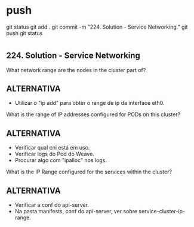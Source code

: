 
# ###################################################################################################################### 
# ###################################################################################################################### 
#  push

git status
git add .
git commit -m "224. Solution - Service Networking."
git push
git status



# ###################################################################################################################### 
# ###################################################################################################################### 
##  224. Solution - Service Networking


What network range are the nodes in the cluster part of?
## ALTERNATIVA
- Utilizar o "ip add" para obter o range de ip da interface eth0.






What is the range of IP addresses configured for PODs on this cluster?
## ALTERNATIVA
- Verificar qual cni está em uso.
- Verificar logs do Pod do Weave.
- Procurar algo com "ipalloc" nos logs.










What is the IP Range configured for the services within the cluster?
## ALTERNATIVA
- Verificar a conf do api-server.
- Na pasta manifests, conf do api-server, ver sobre service-cluster-ip-range.